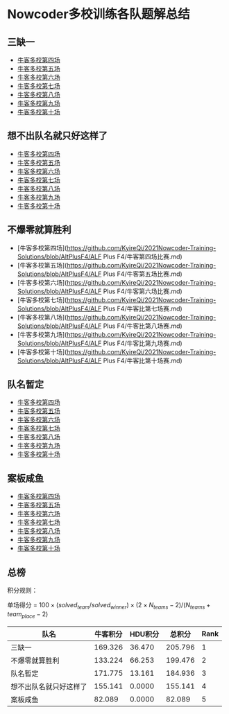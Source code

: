 # Nowcoder多校训练各队题解总结

## 三缺一

- [牛客多校第四场](https://github.com/KyireQi/2021Nowcoder-Training-Solutions/blob/Code-At-Three/Nowcoder多校第四场.md)
- [牛客多校第五场](https://github.com/KyireQi/2021Nowcoder-Training-Solutions/blob/Code-At-Three/Nowcoder多校第五场.md)
- [牛客多校第六场](https://github.com/KyireQi/2021Nowcoder-Training-Solutions/blob/Code-At-Three/Nowcoder多校第六场.md)
- [牛客多校第七场](https://github.com/KyireQi/2021Nowcoder-Training-Solutions/blob/Code-At-Three/Nowcoder多校第七场.md)
- [牛客多校第八场](https://github.com/KyireQi/2021Nowcoder-Training-Solutions/blob/Code-At-Three/Nowcoder多校第八场.md)
- [牛客多校第九场](https://github.com/KyireQi/2021Nowcoder-Training-Solutions/blob/Code-At-Three/Nowcoder多校第九场.md)
- [牛客多校第十场](https://github.com/KyireQi/2021Nowcoder-Training-Solutions/blob/Code-At-Three/Nowcoder多校第十场.md)

## 想不出队名就只好这样了

- [牛客多校第四场](https://github.com/KyireQi/2021Nowcoder-Training-Solutions/blob/EnglishName/Newcoder_4.md)
- [牛客多校第五场](https://github.com/KyireQi/2021Nowcoder-Training-Solutions/blob/EnglishName/Newcoder_5.md)
- [牛客多校第六场](https://github.com/KyireQi/2021Nowcoder-Training-Solutions/blob/EnglishName/Newcoder_6.md)
- [牛客多校第七场](https://github.com/KyireQi/2021Nowcoder-Training-Solutions/blob/EnglishName/Newcoder_7.md)
- [牛客多校第八场](https://github.com/KyireQi/2021Nowcoder-Training-Solutions/blob/EnglishName/Newcoder_8.md)
- [牛客多校第九场](https://github.com/KyireQi/2021Nowcoder-Training-Solutions/blob/EnglishName/Newcoder_9.md)
- [牛客多校第十场](https://github.com/KyireQi/2021Nowcoder-Training-Solutions/blob/EnglishName/Newcoder_10.md)

## 不爆零就算胜利

- [牛客多校第四场](https://github.com/KyireQi/2021Nowcoder-Training-Solutions/blob/AltPlusF4/ALF Plus F4/牛客第四场比赛.md)
- [牛客多校第五场](https://github.com/KyireQi/2021Nowcoder-Training-Solutions/blob/AltPlusF4/ALF Plus F4/牛客第五场比赛.md)
- [牛客多校第六场](https://github.com/KyireQi/2021Nowcoder-Training-Solutions/blob/AltPlusF4/ALF Plus F4/牛客第六场比赛.md)
- [牛客多校第七场](https://github.com/KyireQi/2021Nowcoder-Training-Solutions/blob/AltPlusF4/ALF Plus F4/牛客比第七场赛.md)
- [牛客多校第八场](https://github.com/KyireQi/2021Nowcoder-Training-Solutions/blob/AltPlusF4/ALF Plus F4/牛客比第八场赛.md)
- [牛客多校第九场](https://github.com/KyireQi/2021Nowcoder-Training-Solutions/blob/AltPlusF4/ALF Plus F4/牛客比第九场赛.md)
- [牛客多校第十场](https://github.com/KyireQi/2021Nowcoder-Training-Solutions/blob/AltPlusF4/ALF Plus F4/牛客比第十场赛.md)

## 队名暂定

- [牛客多校第四场](https://github.com/KyireQi/2021Nowcoder-Training-Solutions/blob/To_be_continued/2021牛客暑期多校训练营4.md)
- [牛客多校第五场](https://github.com/KyireQi/2021Nowcoder-Training-Solutions/blob/To_be_continued/2021牛客暑期多校训练营5.md)
- [牛客多校第六场](https://github.com/KyireQi/2021Nowcoder-Training-Solutions/blob/To_be_continued/2021牛客暑期多校训练营6.md)
- [牛客多校第七场](https://github.com/KyireQi/2021Nowcoder-Training-Solutions/blob/To_be_continued/2021牛客暑期多校训练营7.md)
- [牛客多校第八场](https://github.com/KyireQi/2021Nowcoder-Training-Solutions/blob/To_be_continued/2021牛客暑期多校训练营8.md)
- [牛客多校第九场](https://github.com/KyireQi/2021Nowcoder-Training-Solutions/blob/To_be_continued/2021牛客暑期多校训练营9.md)
- [牛客多校第十场](https://github.com/KyireQi/2021Nowcoder-Training-Solutions/blob/To_be_continued/2021牛客暑期多校训练营10.md)

## 案板咸鱼

- [牛客多校第四场](https://github.com/KyireQi/2021Nowcoder-Training-Solutions/blob/Water/2021牛客暑期多校训练营4（题解部分）.md)
- [牛客多校第五场](https://github.com/KyireQi/2021Nowcoder-Training-Solutions/blob/Water/2021牛客暑期多校训练营5（题解部分）.md)
- [牛客多校第六场](https://github.com/KyireQi/2021Nowcoder-Training-Solutions/blob/Water/2021牛客暑期多校训练营6（题解部分）.md)
- [牛客多校第七场](https://github.com/KyireQi/2021Nowcoder-Training-Solutions/blob/Water/2021牛客暑期多校训练营7（题解部分）.md)
- [牛客多校第八场](https://github.com/KyireQi/2021Nowcoder-Training-Solutions/blob/Water/2021牛客暑期多校训练营8（题解部分）.md)
- [牛客多校第九场](https://github.com/KyireQi/2021Nowcoder-Training-Solutions/blob/Water/2021牛客暑期多校训练营9（题解部分）.md)
- [牛客多校第十场](https://github.com/KyireQi/2021Nowcoder-Training-Solutions/blob/Water/2021牛客暑期多校训练营10（题解部分）.md)

## 总榜

积分规则：

单场得分 = $100 \times(solved_{team}/solved_{winner})\times (2 \times N_{teams}-2)/(N_{teams}+team_{place}-2)$

| 队名                   | 牛客积分 | HDU积分 | 总积分  | Rank |
| ---------------------- | -------- | ------- | ------- | ---- |
| 三缺一                 | 169.326  | 36.470  | 205.796 | 1    |
| 不爆零就算胜利         | 133.224  | 66.253  | 199.476 | 2    |
| 队名暂定               | 171.775  | 13.161  | 184.936 | 3    |
| 想不出队名就只好这样了 | 155.141  | 0.0000  | 155.141 | 4    |
| 案板咸鱼               | 82.089   | 0.0000  | 82.089  | 5    |
